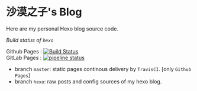 # 沙漠之子's Blog

Here are my personal Hexo blog source code.

*Build status of `hexo`*

Github Pages : [![Build Status](https://travis-ci.org/maboloshi/Blog.svg?style=flat-square?branch=hexo)](https://travis-ci.org/maboloshi/Blog)  
GitLab Pages : [![pipeline status](https://gitlab.com/maboloshi/maboloshi.gitlab.io/badges/hexo/pipeline.svg)](https://gitlab.com/maboloshi/maboloshi.gitlab.io/commits/hexo)

- branch `master`: static pages continous delivery by `TravisCI`. [only `Github Pages`]
- branch `hexo`: raw posts and config sources of my hexo blog.